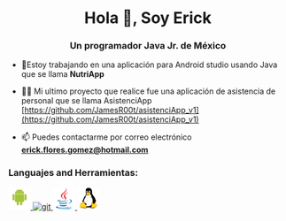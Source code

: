 <h1 align="center">Hola 👋, Soy Erick</h1>
<h3 align="center">Un programador Java Jr. de México</h3>

- 🔭Estoy trabajando en una aplicación para Android studio usando Java que se llama **NutriApp**

- 👨‍💻 Mi ultimo proyecto que realice fue una aplicación de asistencia de personal que se llama AsistenciApp [https://github.com/JamesR00t/asistenciApp_v1](https://github.com/JamesR00t/asistenciApp_v1)

- 📫 Puedes contactarme por correo electrónico **erick.flores.gomez@hotmail.com**


<p align="left">
</p>

<h3 align="left">Languajes and Herramientas:</h3>
<p align="left"> <a href="https://developer.android.com" target="_blank" rel="noreferrer"> <img src="https://raw.githubusercontent.com/devicons/devicon/master/icons/android/android-original-wordmark.svg" alt="android" width="40" height="40"/> </a> <a href="https://git-scm.com/" target="_blank" rel="noreferrer"> <img src="https://www.vectorlogo.zone/logos/git-scm/git-scm-icon.svg" alt="git" width="40" height="40"/> </a> <a href="https://www.java.com" target="_blank" rel="noreferrer"> <img src="https://raw.githubusercontent.com/devicons/devicon/master/icons/java/java-original.svg" alt="java" width="40" height="40"/> </a> <a href="https://www.linux.org/" target="_blank" rel="noreferrer"> <img src="https://raw.githubusercontent.com/devicons/devicon/master/icons/linux/linux-original.svg" alt="linux" width="40" height="40"/> </a> </p>

